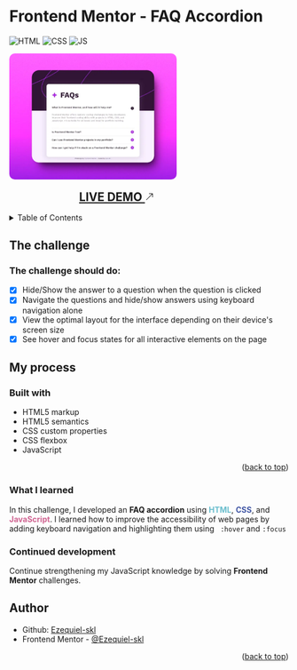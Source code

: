 <a name="readme-top"></a>

# Frontend Mentor - FAQ Accordion

![HTML](https://img.shields.io/badge/HTML-239120?style=for-the-badge&logo=html5&logoColor=white)
![CSS](https://img.shields.io/badge/CSS-1572B6?style=for-the-badge&logo=css3&logoColor=white)
![JS](https://img.shields.io/badge/JS-F7DF1E?style=for-the-badge&logo=javascript&logoColor=%23333)

<img src="./screenshot.webp" alt="screenshot of the completed challenge" width="60%" style="border-radius: 10px;" >

<a href="/" target="_blank" rel="noopener noreferrer" title="Live Demo" style="display: block; font-weight: bold; text-transform: uppercase; text-decoration: underline; font-size: 1.3rem; margin: 1rem; margin-left: 25%;">
  Live Demo 
  <svg width="16" height="16" fill="currentColor">
  <path 
    fill-rule="evenodd" 
    d="M14 2.5a.5.5 0 0 0-.5-.5h-6a.5.5 0 0 0 0 1h4.793L2.146 13.146a.5.5 0 0 0 .708.708L13 3.707V8.5a.5.5 0 0 0 1 0z"/>
  </svg>
</a>

<details>
  <summary>Table of Contents</summary>
  <ol>
    <li><a href="#the-challenge">The challenge</a></li>
    <li>
      <a href="#my-process">My process</a>
      <ul>
        <li><a href="#built-with">Built With</a></li>
        <li><a href="#what-i-learned">What I Learned</a></li>
        <li><a href="#continued-development">Continued Development</a></li>
      </ul>
    </li>
    <li><a href="#author">Author</a></li>
  </ol>
</details>

## The challenge

### The challenge should do:

- [x] Hide/Show the answer to a question when the question is clicked
- [x] Navigate the questions and hide/show answers using keyboard navigation alone
- [x] View the optimal layout for the interface depending on their device's screen size
- [x] See hover and focus states for all interactive elements on the page

## My process

### Built with

- HTML5 markup
- HTML5 semantics
- CSS custom properties
- CSS flexbox
- JavaScript

<p align="right">(<a href="#readme-top">back to top</a>)</p>

### What I learned

In this challenge, I developed an <strong>FAQ accordion</strong> using <span style="font-weight: bold; color: #6ABECD;">HTML</span>, <span style="font-weight: bold; color: #3E54A3;">CSS</span>,
and <span style="font-weight: bold; color: #CF6390;">JavaScript</span>. I learned how to improve the accessibility of web pages by adding keyboard navigation and highlighting them using ` :hover` and `:focus`

### Continued development

Continue strengthening my JavaScript knowledge by solving <strong>Frontend Mentor</strong> challenges.

## Author

- Github: [Ezequiel-skl](https://github.com/Ezequiel-skl)
- Frontend Mentor - [@Ezequiel-skl](https://www.frontendmentor.io/profile/Ezequiel-skl)

<p align="right">(<a href="#readme-top">back to top</a>)</p>
